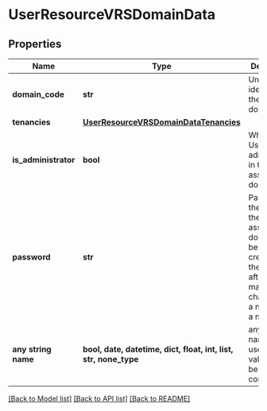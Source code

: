 # UserResourceVRSDomainData


## Properties
Name | Type | Description | Notes
------------ | ------------- | ------------- | -------------
**domain_code** | **str** | Unique identifier for the Vermilion domain. | 
**tenancies** | [**UserResourceVRSDomainDataTenancies**](UserResourceVRSDomainDataTenancies.md) |  | 
**is_administrator** | **bool** | Whether the User is an administrator in the associated domain. | 
**password** | **str** | Password of the User in the associated domain. May be null upon creation of the User, but afterward may not change from a non-null to a null value. | [optional] 
**any string name** | **bool, date, datetime, dict, float, int, list, str, none_type** | any string name can be used but the value must be the correct type | [optional]

[[Back to Model list]](../README.md#documentation-for-models) [[Back to API list]](../README.md#documentation-for-api-endpoints) [[Back to README]](../README.md)


